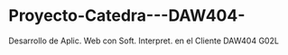 # Proyecto-Catedra---DAW404-
Desarrollo de Aplic. Web con Soft. Interpret. en el Cliente DAW404 G02L
